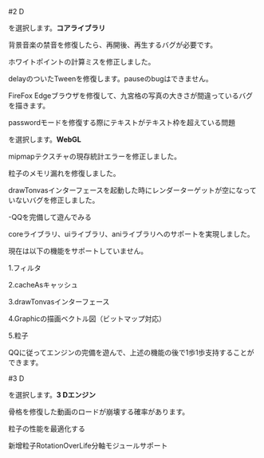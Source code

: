 #2 D

を選択します。**コアライブラリ**

背景音楽の禁音を修復したら、再開後、再生するバグが必要です。

ホワイトポイントの計算ミスを修正しました。

delayのついたTweenを修復します。pauseのbugはできません。

FireFox Edgeブラウザを修復して、九宮格の写真の大きさが間違っているバグを描きます。

passwordモードを修復する際にテキストがテキスト枠を超えている問題

を選択します。**WebGL**

mipmapテクスチャの現存統計エラーを修正しました。

粒子のメモリ漏れを修復しました。

drawTonvasインターフェースを起動した時にレンダーターゲットが空になっていないバグを修正しました。

-QQを完備して遊んでみる

coreライブラリ、uiライブラリ、aniライブラリへのサポートを実現しました。

現在は以下の機能をサポートしていません。

1.フィルタ

2.cacheAsキャッシュ

3.drawTonvasインターフェース

4.Graphicの描画ベクトル図（ビットマップ対応）

5.粒子

QQに従ってエンジンの完備を遊んで、上述の機能の後で1歩1歩支持することができます。


#3 D

を選択します。**3 Dエンジン**

骨格を修復した動画のロードが崩壊する確率があります。

粒子の性能を最適化する

新增粒子RotationOverLife分軸モジュールサポート

